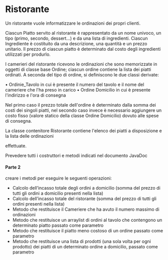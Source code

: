 # Ristorante

Un ristorante vuole informatizzare le ordinazioni dei propri clienti.

Ciascun Piatto servito al ristorante è rappresentato da un nome univoco, un tipo (primo, secondo, dessert...) e da una lista di ingredienti. Ciascun Ingrediente è costituito da una descrizione, una quantità e un prezzo unitario. Il prezzo di ciascun piatto è determinato dal costo degli ingredienti utilizzati per produrlo.

I camerieri del ristorante ricevono le ordinazioni che sono memorizzate in oggetti di classe base Ordine; ciascun ordine contiene la lista dei piatti ordinati. A seconda del tipo di ordine, si definiscono le due classi derivate:

• Ordinie_Tavolo in cui è presente il numero del tavolo e il nome del cameriere che l'ha preso in carico • Ordine Domicilio in cui è presente l'indirizzo e l'ora di consegna

Nel primo caso il prezzo totale dell'ordine è determinato dalla somma dei costi dei singoli piatti, nel secondo caso invece è necessario aggiungere un costo fisso (valore statico della classe Ordine Domicilio) dovuto alle spese di consegna.

La classe contenitore Ristorante contiene l'elenco dei piatti a disposizione e la lista delle ordinazioni

effettuate.

Prevedere tutti i costruttori e metodi indicati nel documento JavaDoc

#### Parte 2
creare i metodi per eseguire le seguenti operazioni:
- Calcolo dell’incasso totale degli ordini a domicilio (somma del prezzo di tutti gli ordini a domicilio
presenti nella lista)
- Calcolo dell’incasso totale del ristorante (somma del prezzo di tutti gli ordini presenti nella lista)
- Metodo che restituisce il Cameriere che ha avuto il numero massimo di ordinazioni
- Metodo che restituisce un arraylist di ordini al tavolo che contengono un determinato piatto passato 
come parametro
- Metodo che restituisce il piatto meno costoso di un ordine passato come parametro
- Metodo che restituisce una lista di prodotti (una sola volta per ogni prodotto) dei piatti di un 
determinato ordine a domicilio, passato come parametro